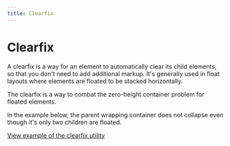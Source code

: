 ```yaml
---
title: Clearfix
---
```


# Clearfix

A clearfix is a way for an element to automatically clear its child elements, so that you don't need to add additional markup. It's generally used in float layouts where elements are floated to be stacked horizontally.

The clearfix is a way to combat the zero-height container problem for floated elements.

In the example below, the parent wrapping container does not collapse even though it's only two children are floated.

<a href="https://vanilla-framework.github.io/vanilla-framework/examples/utilities/clearfix/"
    class="js-example">
    View example of the clearfix utility
</a>